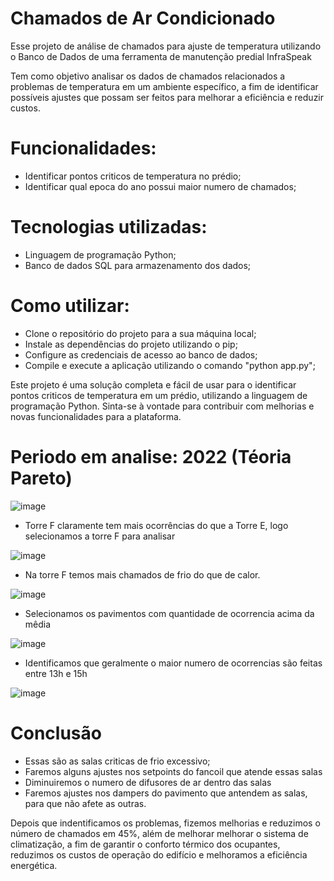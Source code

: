 # Chamados de Ar Condicionado



Esse projeto de análise de chamados para ajuste de temperatura utilizando o Banco de Dados de uma ferramenta de manutenção predial InfraSpeak

Tem como objetivo analisar os dados de chamados relacionados a problemas de temperatura em um ambiente específico, a fim de identificar possíveis ajustes que possam ser feitos para melhorar a eficiência e reduzir custos.

# Funcionalidades:

 - Identificar pontos criticos de temperatura no prédio;
 - Identificar qual epoca do ano possui maior numero de chamados;

# Tecnologias utilizadas:

 - Linguagem de programação Python;
 - Banco de dados SQL para armazenamento dos dados;

# Como utilizar:

 - Clone o repositório do projeto para a sua máquina local;
 - Instale as dependências do projeto utilizando o pip;
 - Configure as credenciais de acesso ao banco de dados;
 - Compile e execute a aplicação utilizando o comando "python app.py";

Este projeto é uma solução completa e fácil de usar para o identificar pontos criticos de temperatura em um prédio, utilizando a linguagem de programação Python. Sinta-se à vontade para contribuir com melhorias e novas funcionalidades para a plataforma.

# Periodo em analise: 2022 (Téoria Pareto)

![image](https://user-images.githubusercontent.com/98669544/234097176-28605d83-13aa-4a27-817d-57fe764a4b46.png)
- Torre F claramente tem mais ocorrências do que a Torre E, logo selecionamos a torre F para analisar

![image](https://user-images.githubusercontent.com/98669544/234097287-519c7643-67e1-4b42-93a1-63a6550f6139.png)
- Na torre F temos mais chamados de frio do que de calor.

![image](https://user-images.githubusercontent.com/98669544/234097702-8a7bafb3-d072-4227-8b58-8b1bb2f59d9e.png)
- Selecionamos os pavimentos com quantidade de ocorrencia acima da mêdia

![image](https://user-images.githubusercontent.com/98669544/234582049-32886da9-ab4e-4a79-b7f6-7cdfd60739f8.png)
- Identificamos que geralmente o maior numero de ocorrencias são feitas entre 13h e 15h

![image](https://user-images.githubusercontent.com/98669544/234097484-d3af6ad2-3e23-40f0-93d7-b03cb487522d.png)

# Conclusão
 - Essas são as salas criticas de frio excessivo;
 - Faremos alguns ajustes nos setpoints do fancoil que atende essas salas
 - Diminuiremos o numero de difusores de ar dentro das salas
 - Faremos ajustes nos dampers do pavimento que antendem as salas, para que não afete as outras.
 
 Depois que indentificamos os problemas, fizemos melhorias e reduzimos o número de chamados em 45%, além de melhorar melhorar o sistema de climatização, a fim de garantir o conforto térmico dos ocupantes, reduzimos os custos de operação do edifício e melhoramos a eficiência energética.


